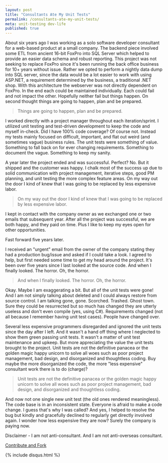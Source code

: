 ```yaml
---
layout: post
title: "Consultants Ate My Unit Tests"
permalink: /consultants-ate-my-unit-tests/
meta: unit-testing dev-life
published: true
---
```

About six years ago I was working as a solo software developer consultant for a web-based product at a small company.  The backend piece involved some ETL from ancient 16-bit FoxPro into SQL Server which helped to provide an easier data schema and robust reporting.  This project was not seeking to replace FoxPro since it's been running the back office business for 10+ years without issue.  Rather we opted to perform a nightly data dump into SQL server, since the data would be a lot easier to work with using ASP.NET, a requirement determined by the business, a traditional .NET shop.  With this architecture the webserver was not directly dependent on FoxPro.  In the end each could be maintained individually.  Each could fail and not impact the other.  Hopefully neither fail but things happen.  On second thought things are going to happen, plan and be prepared. 

> Things are going to happen, plan and be prepared. 

I worked directly with a project manager throughout each iteration/sprint.  I utilized unit testing and test-driven development to keep the code and myself in-check.  Did I have 100% code coverage?  Of course not.  Instead my tests mainly focused on difficult, important, and flat out weird (and sometimes vague) business rules.  The unit tests were something of value.  Something to fall back on for ever changing requirements. Something to document the vague.  Something to keep my sanity. 

A year later the project ended and was successful.  Perfect?  No.  But it shipped and the customer was happy.  I chalk most of the success up due to solid communication with project management, iterative steps, good PM planning, and unit testing the more complex feature areas.  On my way out the door I kind of knew that I was going to be replaced by less expensive labor. 

> On my way out the door I kind of knew that I was going to be replaced by less expensive labor. 

I kept in contact with the company owner as we exchanged one or two emails that subsequent year.  After all the project was successful, we are both happy, and they paid on time.  Plus I like to keep my eyes open for other opportunities.   

Fast forward five years later.   

I received an "urgent" email from the owner of the company stating they had a production bug/issue and asked if I could take a look.  I agreed to help,  but first needed some time to get my head around the project.  It's been over five years since I last looked at the source code.  And when I finally looked.  The horror.  Oh, the horror. 

> And when I finally looked.  The horror.  Oh,  the horror. 

Okay.  Maybe I am exaggerating a bit.  But all of the unit tests were gone!  And I am not simply talking about deleted and I could always restore from source control.  I am talking gone, gone.  Scorched.  Trashed.  Ghost town. Sure they could be resurrected but so much has changed they are utterly useless and don't even compile (yes, using C#).  Requirements changed (not all because I remember having unit test cases).  People have changed over.   

Several less expensive programmers disregarded and ignored the unit tests since the day after I left.  And it wasn't a hand off thing where I neglected to show them green passing unit tests.  It wasn't a matter of unit test maintenance and upkeep.  But more appreciating the value the unit tests brought to the project.  Unit tests are not the definitive panacea or the golden magic happy unicorn to solve all woes such as poor project management, bad design, and disorganized and thoughtless coding.  Buy maybe the more disorganized the code, the more "less expensive" consultant work there is to do (charge)? 

> Unit tests are not the definitive panacea or the golden magic happy unicorn to solve all woes such as poor project management, bad design, and disorganized and thoughtless coding.  

And now not one single new unit test (the old ones rendered meaningless). The code base is in an inconsistent state.  Everyone is afraid to make a code change.  I guess that's why I was called?  And yes, I helped to resolve the bug but kindly and gracefully declined to regularly get directly involved again. I wonder how less expensive they are now?  Surely the company is paying now. 

Disclaimer -  I am not anti-consultant.  And I am not anti-overseas consultant.

<span class="fi-page-edit size-21"></span> <a href="{{ site.post_source_root }}2016-03-23-consultants-ate-my-unit-tests.markdown" target="_blank">Contribute and Fork</a>

{% include disqus.html %}
